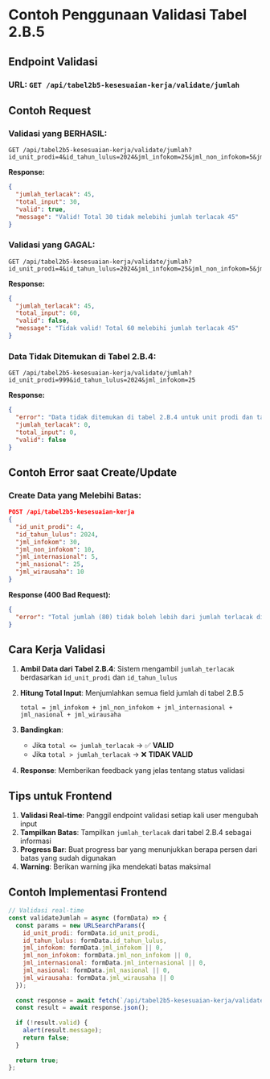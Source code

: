 # Contoh Penggunaan Validasi Tabel 2.B.5

## Endpoint Validasi

### **URL**: `GET /api/tabel2b5-kesesuaian-kerja/validate/jumlah`

## Contoh Request

### **Validasi yang BERHASIL:**
```
GET /api/tabel2b5-kesesuaian-kerja/validate/jumlah?id_unit_prodi=4&id_tahun_lulus=2024&jml_infokom=25&jml_non_infokom=5&jml_internasional=3&jml_nasional=20&jml_wirausaha=7
```

**Response:**
```json
{
  "jumlah_terlacak": 45,
  "total_input": 30,
  "valid": true,
  "message": "Valid! Total 30 tidak melebihi jumlah terlacak 45"
}
```

### **Validasi yang GAGAL:**
```
GET /api/tabel2b5-kesesuaian-kerja/validate/jumlah?id_unit_prodi=4&id_tahun_lulus=2024&jml_infokom=25&jml_non_infokom=5&jml_internasional=3&jml_nasional=20&jml_wirausaha=7
```

**Response:**
```json
{
  "jumlah_terlacak": 45,
  "total_input": 60,
  "valid": false,
  "message": "Tidak valid! Total 60 melebihi jumlah terlacak 45"
}
```

### **Data Tidak Ditemukan di Tabel 2.B.4:**
```
GET /api/tabel2b5-kesesuaian-kerja/validate/jumlah?id_unit_prodi=999&id_tahun_lulus=2024&jml_infokom=25
```

**Response:**
```json
{
  "error": "Data tidak ditemukan di tabel 2.B.4 untuk unit prodi dan tahun lulus tersebut.",
  "jumlah_terlacak": 0,
  "total_input": 0,
  "valid": false
}
```

## Contoh Error saat Create/Update

### **Create Data yang Melebihi Batas:**
```json
POST /api/tabel2b5-kesesuaian-kerja
{
  "id_unit_prodi": 4,
  "id_tahun_lulus": 2024,
  "jml_infokom": 30,
  "jml_non_infokom": 10,
  "jml_internasional": 5,
  "jml_nasional": 25,
  "jml_wirausaha": 10
}
```

**Response (400 Bad Request):**
```json
{
  "error": "Total jumlah (80) tidak boleh lebih dari jumlah terlacak di tabel 2.B.4 (45)."
}
```

## Cara Kerja Validasi

1. **Ambil Data dari Tabel 2.B.4**: Sistem mengambil `jumlah_terlacak` berdasarkan `id_unit_prodi` dan `id_tahun_lulus`

2. **Hitung Total Input**: Menjumlahkan semua field jumlah di tabel 2.B.5
   ```
   total = jml_infokom + jml_non_infokom + jml_internasional + jml_nasional + jml_wirausaha
   ```

3. **Bandingkan**: 
   - Jika `total <= jumlah_terlacak` → ✅ **VALID**
   - Jika `total > jumlah_terlacak` → ❌ **TIDAK VALID**

4. **Response**: Memberikan feedback yang jelas tentang status validasi

## Tips untuk Frontend

1. **Validasi Real-time**: Panggil endpoint validasi setiap kali user mengubah input
2. **Tampilkan Batas**: Tampilkan `jumlah_terlacak` dari tabel 2.B.4 sebagai informasi
3. **Progress Bar**: Buat progress bar yang menunjukkan berapa persen dari batas yang sudah digunakan
4. **Warning**: Berikan warning jika mendekati batas maksimal

## Contoh Implementasi Frontend

```javascript
// Validasi real-time
const validateJumlah = async (formData) => {
  const params = new URLSearchParams({
    id_unit_prodi: formData.id_unit_prodi,
    id_tahun_lulus: formData.id_tahun_lulus,
    jml_infokom: formData.jml_infokom || 0,
    jml_non_infokom: formData.jml_non_infokom || 0,
    jml_internasional: formData.jml_internasional || 0,
    jml_nasional: formData.jml_nasional || 0,
    jml_wirausaha: formData.jml_wirausaha || 0
  });
  
  const response = await fetch(`/api/tabel2b5-kesesuaian-kerja/validate/jumlah?${params}`);
  const result = await response.json();
  
  if (!result.valid) {
    alert(result.message);
    return false;
  }
  
  return true;
};
```

